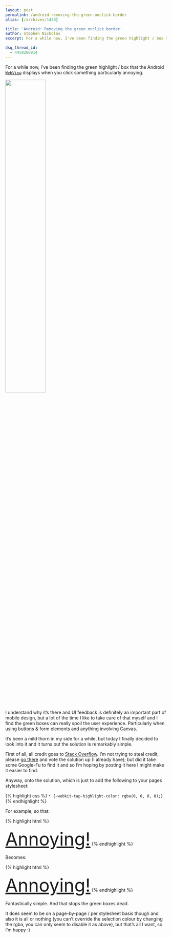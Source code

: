 ```yaml
---
layout: post
permalink: /android-removing-the-green-onclick-border
alias: [/archives/1428]

title: 'Android: Removing the green onclick border'
author: Stephen Nicholas
excerpt: For a while now, I've been finding the green highlight / box that the Android <a href="http://developer.android.com/reference/android/webkit/WebView.html" target="_blank"><code>WebView</code></a> displays when you click something particularly annoying. Here's how to get rid of it.

dsq_thread_id:
  - 4458280814
---
```

For a while now, I&#8217;ve been finding the green highlight / box that the Android <a href="http://developer.android.com/reference/android/webkit/WebView.html" target="_blank"><code>WebView</code></a> displays when you click something particularly annoying.

<img src="{{ site.baseurl }}/assets/img/annoying_green_highlight_thumb.png" style="width:50%" />

I understand why it&#8217;s there and UI feedback is definitely an important part of mobile design, but a lot of the time I like to take care of that myself and I find the green boxes can really spoil the user experience. Particularly when using buttons & form elements and anything involving Canvas.

It&#8217;s been a mild thorn in my side for a while, but today I finally decided to look into it and it turns out the solution is remarkably simple. 

First of all, all credit goes to <a href="http://stackoverflow.com/questions/2728566/android-browser-green-border-on-click" target="_blank">Stack Overflow</a>. I&#8217;m not trying to steal credit, please <a href="http://stackoverflow.com/questions/2728566/android-browser-green-border-on-click" target="_blank">go there</a> and vote the solution up (I already have); but did it take some Google-Fu to find it and so I&#8217;m hoping by posting it here I might make it easier to find.

Anyway, onto the solution, which is just to add the following to your pages stylesheet:

{% highlight css %}
`* {-webkit-tap-highlight-color: rgba(0, 0, 0, 0);}`
{% endhighlight %}

For example, so that:

{% highlight html %}
<!DOCTYPE html>  
<html>  
  <head>  
  </head>  
  <body>  
    <a href="" style="font-size:4em;">Annoying!</a>  
  </body>  
</html>  
{% endhighlight %}

Becomes:

{% highlight html %}
<!DOCTYPE html>  
<html>  
  <head>  
    <style type="text/css">  
      * {-webkit-tap-highlight-color: rgba(0, 0, 0, 0);}  
    </style>  
  </head>  
  <body>  
    <a href="" style="font-size:4em;">Annoying!</a>  
  </body>  
</html>  
{% endhighlight %}

Fantastically simple. And that stops the green boxes dead.

It does seem to be on a page-by-page / per stylesheet basis though and also it is all or nothing (you can&#8217;t override the selection colour by changing the rgba, you can only seem to disable it as above), but that&#8217;s all I want, so I&#8217;m happy :)
